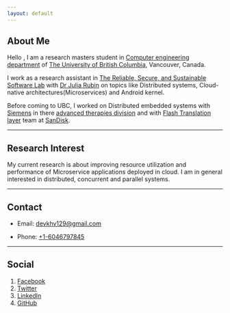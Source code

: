```yaml
---
layout: default
---
```


## About Me

Hello , I am a research masters student in [Computer engineering department](https://www.ece.ubc.ca/) of [The University of British Columbia](https://www.ubc.ca/), Vancouver, Canada.

I work as a research assistant in [The Reliable, Secure, and Sustainable Software Lab](http://www.ece.ubc.ca/~mjulia/ReSeSS.html) with [Dr Julia Rubin](http://www.ece.ubc.ca/~mjulia/index.html) on topics like Distributed systems, Cloud-native architectures(Microservices) and Android kernel.

Before coming to UBC, I worked on Distributed embedded systems with [Siemens](https://en.wikipedia.org/wiki/Siemens) in there [advanced therapies division](https://www.healthcare.siemens.com/angio) and with [Flash Translation layer](https://en.wikipedia.org/wiki/Flash_file_system) team at [SanDisk](https://www.sandisk.com/).  

---

## Research Interest

My current research is about improving resource utilization and performance of Microservice applications deployed in cloud. I am in general interested in distributed, concurrent and parallel systems. 

---

## Contact

* Email: [devkhv129@gmail.com](mailto:devkhv19@gmail.com)

* Phone: [+1-6046797845](tel:+1-6046797845)

---

## Social

1. [Facebook](https://www.facebook.com/khv129)
2. [Twitter](https://twitter.com/devkhv129)
3. [LinkedIn](https://www.linkedin.com/in/devkhv129)
4. [GitHub](https://github.com/asystemsguy)

